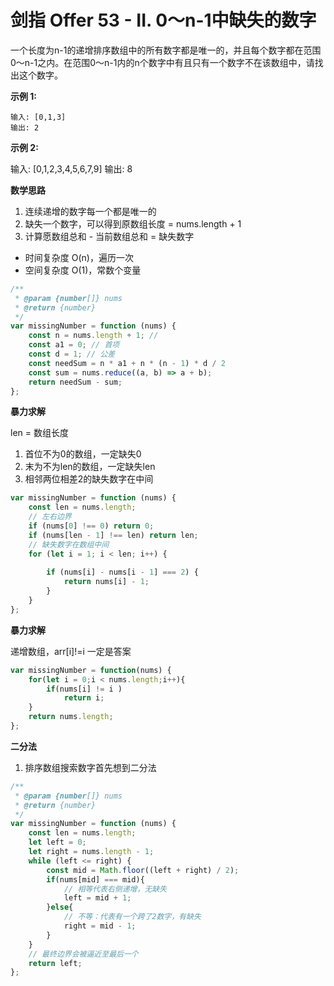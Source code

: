 # 剑指 Offer 53 - II. 0～n-1中缺失的数字

一个长度为n-1的递增排序数组中的所有数字都是唯一的，并且每个数字都在范围0～n-1之内。在范围0～n-1内的n个数字中有且只有一个数字不在该数组中，请找出这个数字。
 

**示例 1:**
```
输入: [0,1,3]
输出: 2
```
**示例 2:**

输入: [0,1,2,3,4,5,6,7,9]
输出: 8
 
**数学思路**

1. 连续递增的数字每一个都是唯一的
2. 缺失一个数字，可以得到原数组长度 = nums.length + 1
3. 计算愿数组总和 - 当前数组总和 = 缺失数字

* 时间复杂度 O(n)，遍历一次
* 空间复杂度 O(1)，常数个变量

```js
/**
 * @param {number[]} nums
 * @return {number}
 */
var missingNumber = function (nums) {
    const n = nums.length + 1; // 
    const a1 = 0; // 首项
    const d = 1; // 公差
    const needSum = n * a1 + n * (n - 1) * d / 2
    const sum = nums.reduce((a, b) => a + b);
    return needSum - sum;
};
```

**暴力求解**

len = 数组长度

1. 首位不为0的数组，一定缺失0
2. 末为不为len的数组，一定缺失len
3. 相邻两位相差2的缺失数字在中间

```js
var missingNumber = function (nums) {
    const len = nums.length;
    // 左右边界
    if (nums[0] !== 0) return 0;
    if (nums[len - 1] !== len) return len;
    // 缺失数字在数组中间
    for (let i = 1; i < len; i++) {
        
        if (nums[i] - nums[i - 1] === 2) {
            return nums[i] - 1;
        }
    }
};
```

**暴力求解**

递增数组，arr[i]!=i 一定是答案

```js
var missingNumber = function(nums) {
    for(let i = 0;i < nums.length;i++){
        if(nums[i] != i )
            return i;
    }
    return nums.length;
};
```

**二分法**

1. 排序数组搜索数字首先想到二分法

```js
/**
 * @param {number[]} nums
 * @return {number}
 */
var missingNumber = function (nums) {
    const len = nums.length;
    let left = 0;
    let right = nums.length - 1;
    while (left <= right) {
        const mid = Math.floor((left + right) / 2);
        if(nums[mid] === mid){
            // 相等代表右侧递增，无缺失
            left = mid + 1;
        }else{
            // 不等：代表有一个跨了2数字，有缺失
            right = mid - 1;
        }
    }
    // 最终边界会被逼近至最后一个
    return left;
};
```
 
 <comment-comment/> 
 